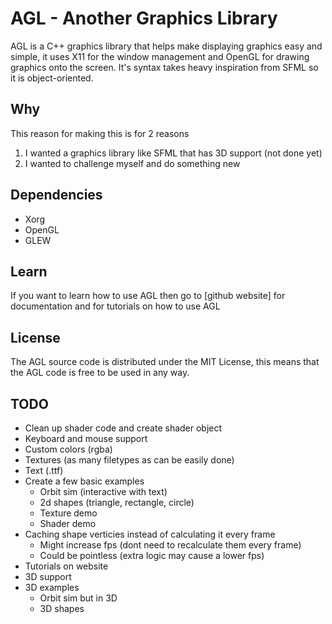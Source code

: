 # AGL - Another Graphics Library
AGL is a C++ graphics library that helps make displaying graphics easy and simple, it uses X11 for the window management and OpenGL for drawing graphics onto the screen. It's syntax takes heavy inspiration from SFML so it is object-oriented.

## Why
This reason for making this is for 2 reasons
1. I wanted a graphics library like SFML that has 3D support (not done yet)
2. I wanted to challenge myself and do something new

## Dependencies
- Xorg
- OpenGL
- GLEW

## Learn
If you want to learn how to use AGL then go to [github website] for documentation and for tutorials on how to use AGL

## License
The AGL source code is distributed under the MIT License, this means that the AGL code is free to be used in any way.

## TODO
- Clean up shader code and create shader object
- Keyboard and mouse support
- Custom colors (rgba)
- Textures (as many filetypes as can be easily done)
- Text (.ttf)
- Create a few basic examples
	- Orbit sim (interactive with text)
	- 2d shapes (triangle, rectangle, circle)
	- Texture demo
	- Shader demo
- Caching shape verticies instead of calculating it every frame
	- Might increase fps (dont need to recalculate them every frame)
	- Could be pointless (extra logic may cause a lower fps)
- Tutorials on website
- 3D support
- 3D examples
	- Orbit sim but in 3D
	- 3D shapes
